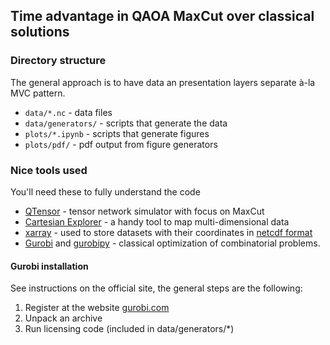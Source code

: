 ## Time advantage in QAOA MaxCut over classical solutions


### Directory structure

The general approach is to have data an presentation layers separate à-la MVC pattern.

* `data/*.nc` - data files
* `data/generators/` - scripts that generate the data 
* `plots/*.ipynb` - scripts that generate figures
* `plots/pdf/` - pdf output from figure generators


### Nice tools used

You'll need these to fully understand the code

* [QTensor](https://github.com/danlkv/qtensor) - tensor network simulator with focus on MaxCut
* [Cartesian Explorer](https://github.com/danlkv/cartesian-explorer/) - a handy tool to map multi-dimensional data
* [xarray](http://xarray.pydata.org/en/stable/) - used to store datasets with their coordinates in [netcdf format](http://xarray.pydata.org/en/stable/getting-started-guide/quick-overview.html?highlight=netcdf#read-write-netcdf-files)
* [Gurobi](https://www.gurobi.com/) and [gurobipy](https://pypi.org/project/gurobipy/) - classical optimization of combinatorial problems.


#### Gurobi installation
See instructions on the official site, the general steps are the following:

1. Register at the website [gurobi.com](https://www.gurobi.com)
2. Unpack an archive 
3. Run licensing code (included in data/generators/*)
